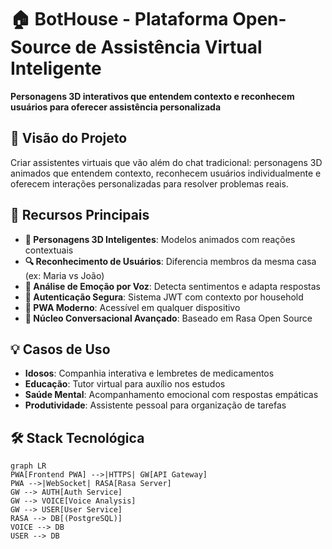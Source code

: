 # 🏠 BotHouse - Plataforma Open-Source de Assistência Virtual Inteligente

**Personagens 3D interativos que entendem contexto e reconhecem usuários para oferecer assistência personalizada**

## 🌟 Visão do Projeto
Criar assistentes virtuais que vão além do chat tradicional: personagens 3D animados que entendem contexto, reconhecem usuários individualmente e oferecem interações personalizadas para resolver problemas reais.

## 🚀 Recursos Principais
- **👤 Personagens 3D Inteligentes**: Modelos animados com reações contextuais
- **🔍 Reconhecimento de Usuários**: Diferencia membros da mesma casa (ex: Maria vs João)
- **🎤 Análise de Emoção por Voz**: Detecta sentimentos e adapta respostas
- **🔐 Autenticação Segura**: Sistema JWT com contexto por household
- **📱 PWA Moderno**: Acessível em qualquer dispositivo
- **🧠 Núcleo Conversacional Avançado**: Baseado em Rasa Open Source

## 💡 Casos de Uso
- **Idosos**: Companhia interativa e lembretes de medicamentos
- **Educação**: Tutor virtual para auxílio nos estudos
- **Saúde Mental**: Acompanhamento emocional com respostas empáticas
- **Produtividade**: Assistente pessoal para organização de tarefas

## 🛠 Stack Tecnológica
```mermaid
graph LR
PWA[Frontend PWA] -->|HTTPS| GW[API Gateway]
PWA -->|WebSocket| RASA[Rasa Server]
GW --> AUTH[Auth Service]
GW --> VOICE[Voice Analysis]
GW --> USER[User Service]
RASA --> DB[(PostgreSQL)]
VOICE --> DB
USER --> DB
